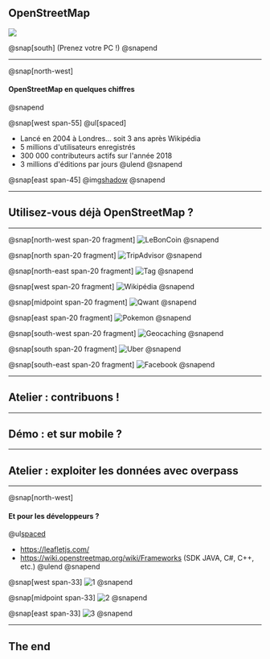 ## OpenStreetMap

![](https://upload.wikimedia.org/wikipedia/commons/thumb/b/b0/Openstreetmap_logo.svg/240px-Openstreetmap_logo.svg.png)

@snap[south]
(Prenez votre PC !)
@snapend

---

@snap[north-west]
#### OpenStreetMap en quelques chiffres
@snapend

@snap[west span-55]
@ul[spaced]
- Lancé en 2004 à Londres... soit 3 ans après Wikipédia
- 5 millions d'utilisateurs enregistrés
- 300 000 contributeurs actifs sur l'année 2018
- 3 millions d'éditions par jours
@ulend
@snapend

@snap[east span-45]
@img[shadow](https://wiki.openstreetmap.org/w/images/thumb/7/79/Osmdbstats1_users.png/800px-Osmdbstats1_users.png)
@snapend

---

## Utilisez-vous déjà OpenStreetMap ?

---

@snap[north-west span-20 fragment]
![LeBonCoin](https://images.ladepeche.fr/api/v1/images/view/5c347c683e45461295307965/full/image.jpg)
@snapend

@snap[north span-20 fragment]
![TripAdvisor](http://www.boca-toulouse.fr/wp-content/uploads/2016/11/logo-tripadvisor.png)
@snapend

@snap[north-east span-20 fragment]
![Tag](https://upload.wikimedia.org/wikipedia/commons/thumb/6/62/Logo_M%C3%A9tromobilit%C3%A9.png/240px-Logo_M%C3%A9tromobilit%C3%A9.png)
@snapend

@snap[west span-20 fragment]
![Wikipédia](https://upload.wikimedia.org/wikipedia/commons/thumb/8/80/Wikipedia-logo-v2.svg/200px-Wikipedia-logo-v2.svg.png)
@snapend

@snap[midpoint span-20 fragment]
![Qwant](https://upload.wikimedia.org/wikipedia/fr/b/b8/Logo_Qwant_Maps.png)
@snapend

@snap[east span-20 fragment]
![Pokemon](https://upload.wikimedia.org/wikipedia/fr/7/75/Pok%C3%A9mon_Go_Logo.png)
@snapend

@snap[south-west span-20 fragment]
![Geocaching](http://img.over-blog-kiwi.com/2/16/58/04/20180507/ob_9dc3ae_logo-geocaching-emerald.png)
@snapend

@snap[south span-20 fragment]
![Uber](https://upload.wikimedia.org/wikipedia/commons/c/cc/Uber_logo_2018.png)
@snapend

@snap[south-east span-20 fragment]
![Facebook](https://upload.wikimedia.org/wikipedia/commons/thumb/c/cd/Facebook_logo_%28square%29.png/240px-Facebook_logo_%28square%29.png)
@snapend

---

## Atelier : contribuons !

---

## Démo : et sur mobile ?

---

## Atelier : exploiter les données avec overpass

---

@snap[north-west]
#### Et pour les développeurs ?
@ul[spaced](false)
- https://leafletjs.com/
- https://wiki.openstreetmap.org/wiki/Frameworks (SDK JAVA, C#, C++, etc.)
@ulend
@snapend

@snap[west span-33]
![1](https://leafletjs.com/examples/quick-start/thumbnail.png)
@snapend

@snap[midpoint span-33]
![2](https://leafletjs.com/examples/choropleth/thumbnail.png)
@snapend

@snap[east span-33]
![3](https://leafletjs.com/examples/mobile/thumbnail.png)
@snapend

---

## The end
